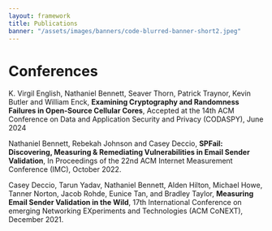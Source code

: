 ```yaml
---
layout: framework
title: Publications
banner: "/assets/images/banners/code-blurred-banner-short2.jpeg"
---
```


# Conferences

K. Virgil English, Nathaniel Bennett, Seaver Thorn, Patrick Traynor, Kevin Butler and William Enck, **Examining Cryptography and Randomness Failures in Open-Source Cellular Cores**, Accepted at the 14th ACM Conference on Data and Application Security and Privacy (CODASPY), June 2024

Nathaniel Bennett, Rebekah Johnson and Casey Deccio, **SPFail: Discovering, Measuring & Remediating Vulnerabilities in Email Sender Validation**, In Proceedings of the 22nd ACM Internet Measurement Conference (IMC), October 2022.

Casey Deccio, Tarun Yadav, Nathaniel Bennett, Alden Hilton, Michael Howe, Tanner Norton, Jacob Rohde, Eunice Tan, and Bradley Taylor, **Measuring Email Sender Validation in the Wild**, 17th International Conference on emerging Networking EXperiments and Technologies (ACM CoNEXT), December 2021.
